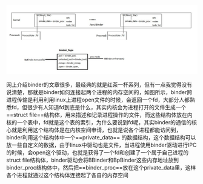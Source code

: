 ![image](https://github.com/kingson09/blog/blob/master/article/resources/binderIPC.jpg)

网上介绍binder的文章很多，最经典的就是红茶一杯系列，但有一点我觉得没有说清楚，那就是binder如何连接起两个进程的内存空间的，如图所示，binder跨进程传输是利用利用linux上进程open文件的时候，会返回一个fd，大部分人都熟悉fd，但很少有人知道fd到底是什么，其实内核会为进程打开的文件生成一个==struct file==结构体，用来描述和记录进程操作的文件，而这些结构体放在内核的一个表中，fd就是这个表的索引，为什么要说到fd呢，其实binder的通信的核心就是利用这个结构体是在内核空间申请，也就是说各个进程都能访问到，binder利用这个结构体中一个==private_data== 的数据结构，这个数据结构可以放一些自定义的数据，由于linux中驱动也是文件，当进程使用binder驱动进行IPC的时候，会open这个驱动，也就是获得了一个fd和创建了一个属于自己进程的struct file结构体，binder驱动会将BBinder和BpBinder这些内存地址放到binder_proc结构体中，然后把==binder_proc==放在这个private_data里，这样各个进程就通过这个结构体连接起了各自的内存空间